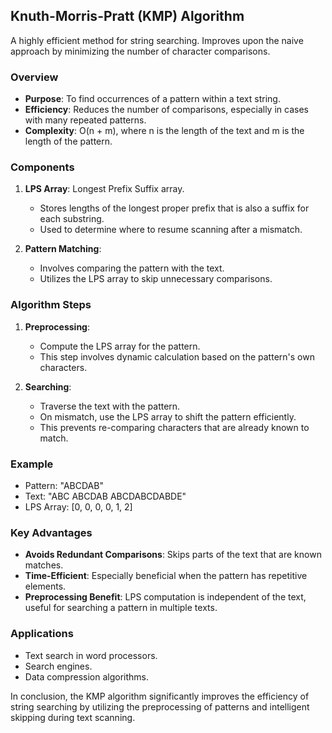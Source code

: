 ## Knuth-Morris-Pratt (KMP) Algorithm

A highly efficient method for string searching. Improves upon the naive approach by minimizing the number of character comparisons.

### Overview

- **Purpose**: To find occurrences of a pattern within a text string.
- **Efficiency**: Reduces the number of comparisons, especially in cases with many repeated patterns.
- **Complexity**: O(n + m), where n is the length of the text and m is the length of the pattern.

### Components

1. **LPS Array**: Longest Prefix Suffix array.
    - Stores lengths of the longest proper prefix that is also a suffix for each substring.
    - Used to determine where to resume scanning after a mismatch.

2. **Pattern Matching**:
    - Involves comparing the pattern with the text.
    - Utilizes the LPS array to skip unnecessary comparisons.

### Algorithm Steps

1. **Preprocessing**:
    - Compute the LPS array for the pattern.
    - This step involves dynamic calculation based on the pattern's own characters.

2. **Searching**:
    - Traverse the text with the pattern.
    - On mismatch, use the LPS array to shift the pattern efficiently.
    - This prevents re-comparing characters that are already known to match.

### Example

- Pattern: "ABCDAB"
- Text: "ABC ABCDAB ABCDABCDABDE"
- LPS Array: [0, 0, 0, 0, 1, 2]

### Key Advantages

- **Avoids Redundant Comparisons**: Skips parts of the text that are known matches.
- **Time-Efficient**: Especially beneficial when the pattern has repetitive elements.
- **Preprocessing Benefit**: LPS computation is independent of the text, useful for searching a pattern in multiple texts.

### Applications

- Text search in word processors.
- Search engines.
- Data compression algorithms.

In conclusion, the KMP algorithm significantly improves the efficiency of string searching by utilizing the preprocessing of patterns and intelligent skipping during text scanning.
